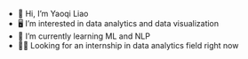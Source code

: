 - 👋 Hi, I’m Yaoqi Liao
- 🖥 I’m interested in data analytics and data visualization
- 🌱 I’m currently learning ML and NLP
- 🙋‍♀️ Looking for an internship in data analytics field right now
